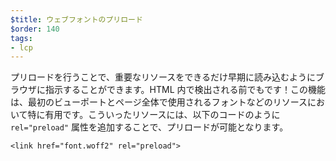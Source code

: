 ```yaml
---
$title: ウェブフォントのプリロード
$order: 140
tags:
- lcp
---
```


プリロードを行うことで、重要なリソースをできるだけ早期に読み込むようにブラウザに指示することができます。HTML 内で検出される前でもです！この機能は、最初のビューポートとページ全体で使用されるフォントなどのリソースにおいて特に有用です。こういったリソースには、以下のコードのように `rel="preload"` 属性を追加することで、プリロードが可能となります。

```
<link href="font.woff2" rel="preload">
```
